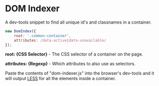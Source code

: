 # DOM Indexer

A dev-tools snippet to find all unique id's and classnames in a container.

```javascript
new DomIndex({
	root: '.common-container',
	attributes: /data-active|data-unavailable/
});
```

**root: {CSS Selector}** - The CSS selector of a container on the page.

**attributes: {Regexp}** - Which attributes to also use as selectors.

Paste the contents of "dom-indexer.js" into the browser's dev-tools and it will output [LESS](https://lesscss.org/) for all the elements inside a container.
